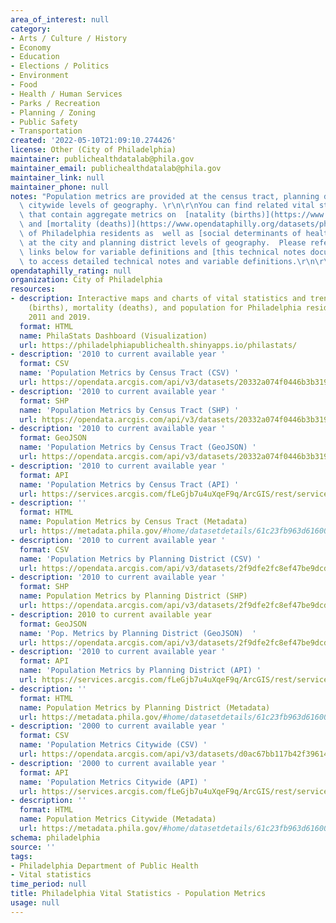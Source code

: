 ```yaml
---
area_of_interest: null
category:
- Arts / Culture / History
- Economy
- Education
- Elections / Politics
- Environment
- Food
- Health / Human Services
- Parks / Recreation
- Planning / Zoning
- Public Safety
- Transportation
created: '2022-05-10T21:09:10.274426'
license: Other (City of Philadelphia)
maintainer: publichealthdatalab@phila.gov
maintainer_email: publichealthdatalab@phila.gov
maintainer_link: null
maintainer_phone: null
notes: "Population metrics are provided at the census tract, planning district, and\
  \ citywide levels of geography. \r\n\r\nYou can find related vital statistics tables\
  \ that contain aggregate metrics on  [natality (births)](https://www.opendataphilly.org/datasets/philadelphia-vital-statistics-natality-births)\
  \ and [mortality (deaths)](https://www.opendataphilly.org/datasets/philadelphia-vital-statistics-mortality-deaths)\
  \ of Philadelphia residents as  well as [social determinants of health metrics](https://www.opendataphilly.org/datasets/philadelphia-vital-statistics-social-determinants-of-health-sdoh)\
  \ at the city and planning district levels of geography.  Please refer to the metadata\
  \ links below for variable definitions and [this technical notes document](https://metadata.phila.gov/#home/datasetdetails/61c23fb963d616001ef54695/representationdetails/624cb0c4782b6a001ebc26f3/kn-asset/142-534-251-6279872beb52cc001e87008f/technicalnotesformetadata5.9.22.pdf)\
  \ to access detailed technical notes and variable definitions.\r\n\r\n\r\n"
opendataphilly_rating: null
organization: City of Philadelphia
resources:
- description: Interactive maps and charts of vital statistics and trends in natality
    (births), mortality (deaths), and population for Philadelphia residents between
    2011 and 2019.
  format: HTML
  name: PhilaStats Dashboard (Visualization)
  url: https://philadelphiapublichealth.shinyapps.io/philastats/
- description: '2010 to current available year '
  format: CSV
  name: 'Population Metrics by Census Tract (CSV) '
  url: https://opendata.arcgis.com/api/v3/datasets/20332a074f0446b3b3190ba9d68b863e_0/downloads/data?format=csv&spatialRefId=4326
- description: '2010 to current available year '
  format: SHP
  name: 'Population Metrics by Census Tract (SHP) '
  url: https://opendata.arcgis.com/api/v3/datasets/20332a074f0446b3b3190ba9d68b863e_0/downloads/data?format=shp&spatialRefId=4326
- description: '2010 to current available year '
  format: GeoJSON
  name: 'Population Metrics by Census Tract (GeoJSON) '
  url: https://opendata.arcgis.com/api/v3/datasets/20332a074f0446b3b3190ba9d68b863e_0/downloads/data?format=geojson&spatialRefId=4326
- description: '2010 to current available year '
  format: API
  name: 'Population Metrics by Census Tract (API) '
  url: https://services.arcgis.com/fLeGjb7u4uXqeF9q/ArcGIS/rest/services/Vital_Population_CT/FeatureServer/0/query?where=1%3D1
- description: ''
  format: HTML
  name: Population Metrics by Census Tract (Metadata)
  url: https://metadata.phila.gov/#home/datasetdetails/61c23fb963d616001ef54695/representationdetails/61eb230b3675cd001e28a23c/
- description: '2010 to current available year '
  format: CSV
  name: 'Population Metrics by Planning District (CSV) '
  url: https://opendata.arcgis.com/api/v3/datasets/2f9dfe2fc8ef47be9dcd2fcba96ab9cd_0/downloads/data?format=csv&spatialRefId=4326
- description: '2010 to current available year '
  format: SHP
  name: Population Metrics by Planning District (SHP)
  url: https://opendata.arcgis.com/api/v3/datasets/2f9dfe2fc8ef47be9dcd2fcba96ab9cd_0/downloads/data?format=shp&spatialRefId=4326
- description: 2010 to current available year
  format: GeoJSON
  name: 'Pop. Metrics by Planning District (GeoJSON)  '
  url: https://opendata.arcgis.com/api/v3/datasets/2f9dfe2fc8ef47be9dcd2fcba96ab9cd_0/downloads/data?format=geojson&spatialRefId=4326
- description: '2010 to current available year '
  format: API
  name: 'Population Metrics by Planning District (API) '
  url: https://services.arcgis.com/fLeGjb7u4uXqeF9q/ArcGIS/rest/services/Vital_Population_PD/FeatureServer/0/query?where=1%3D1
- description: ''
  format: HTML
  name: Population Metrics by Planning District (Metadata)
  url: https://metadata.phila.gov/#home/datasetdetails/61c23fb963d616001ef54695/representationdetails/61eb2101c75abc001e61e85d/
- description: '2000 to current available year '
  format: CSV
  name: 'Population Metrics Citywide (CSV) '
  url: https://opendata.arcgis.com/api/v3/datasets/d0ac67bb117b42f39614bad23525a13e_0/downloads/data?format=csv&spatialRefId=4326
- description: '2000 to current available year '
  format: API
  name: 'Population Metrics Citywide (API) '
  url: https://services.arcgis.com/fLeGjb7u4uXqeF9q/ArcGIS/rest/services/Vital_Population_Cty/FeatureServer/0/query?where=1%3D1
- description: ''
  format: HTML
  name: Population Metrics Citywide (Metadata)
  url: https://metadata.phila.gov/#home/datasetdetails/61c23fb963d616001ef54695/representationdetails/61c24164febc66001e3b3871/
schema: philadelphia
source: ''
tags:
- Philadelphia Department of Public Health
- Vital statistics
time_period: null
title: Philadelphia Vital Statistics - Population Metrics
usage: null
---
```

